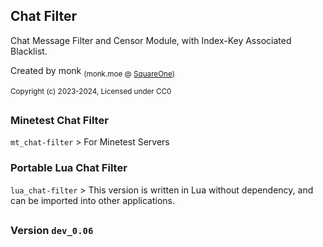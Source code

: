 ## Chat Filter

Chat Message Filter and Censor Module, with Index-Key Associated Blacklist.

Created by monk <sub>(monk.moe @ [SquareOne](https://discord.gg/pE4Tu3cf23))</sub>

<sup>Copyright (c) 2023-2024, Licensed under CC0</sup>

##

### Minetest Chat Filter
`mt_chat-filter` > For Minetest Servers

### Portable Lua Chat Filter
`lua_chat-filter` > This version is written in Lua without dependency, and can be imported into other applications.

##
### Version **`dev_0.06`**
